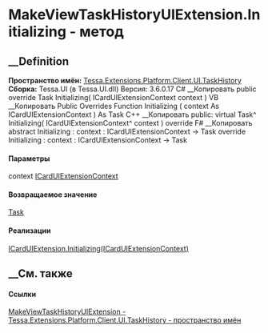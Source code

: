 # MakeViewTaskHistoryUIExtension.Initializing - метод
##  __Definition
 **Пространство имён:**
[Tessa.Extensions.Platform.Client.UI.TaskHistory](N_Tessa_Extensions_Platform_Client_UI_TaskHistory.htm)  
 **Сборка:** Tessa.UI (в Tessa.UI.dll) Версия: 3.6.0.17
C# __Копировать
     public override Task Initializing(
    	ICardUIExtensionContext context
    )
VB __Копировать
     Public Overrides Function Initializing ( 
    	context As ICardUIExtensionContext
    ) As Task
C++ __Копировать
     public:
    virtual Task^ Initializing(
    	ICardUIExtensionContext^ context
    ) override
F# __Копировать
     abstract Initializing : 
            context : ICardUIExtensionContext -> Task 
    override Initializing : 
            context : ICardUIExtensionContext -> Task 
#### Параметры
context
[ICardUIExtensionContext](T_Tessa_UI_Cards_ICardUIExtensionContext.htm)
#### Возвращаемое значение
[Task](https://learn.microsoft.com/dotnet/api/system.threading.tasks.task)
#### Реализации
[ICardUIExtension.Initializing(ICardUIExtensionContext)](M_Tessa_UI_Cards_ICardUIExtension_Initializing.htm)  
##  __См. также
#### Ссылки
[MakeViewTaskHistoryUIExtension -
](T_Tessa_Extensions_Platform_Client_UI_TaskHistory_MakeViewTaskHistoryUIExtension.htm)
[Tessa.Extensions.Platform.Client.UI.TaskHistory - пространство
имён](N_Tessa_Extensions_Platform_Client_UI_TaskHistory.htm)
